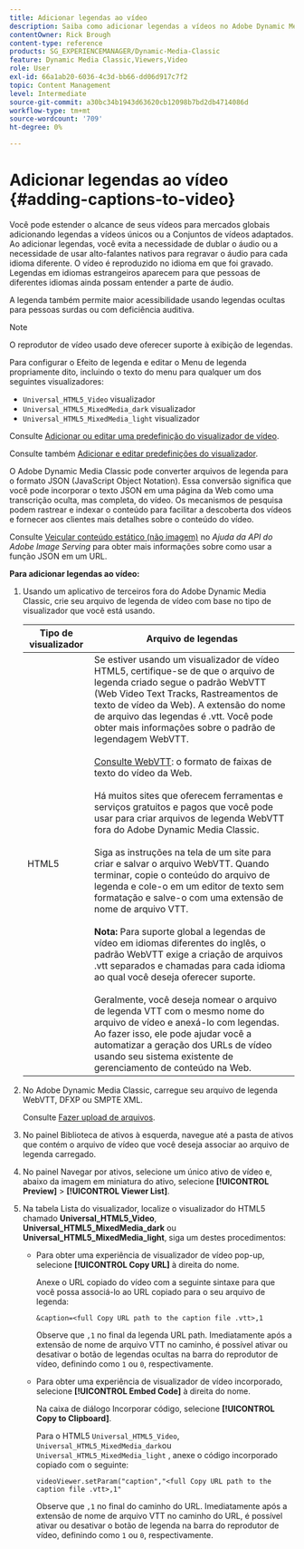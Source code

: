 ```yaml
---
title: Adicionar legendas ao vídeo
description: Saiba como adicionar legendas a vídeos no Adobe Dynamic Media Classic.
contentOwner: Rick Brough
content-type: reference
products: SG_EXPERIENCEMANAGER/Dynamic-Media-Classic
feature: Dynamic Media Classic,Viewers,Video
role: User
exl-id: 66a1ab20-6036-4c3d-bb66-dd06d917c7f2
topic: Content Management
level: Intermediate
source-git-commit: a30bc34b1943d63620cb12098b7bd2db4714086d
workflow-type: tm+mt
source-wordcount: '709'
ht-degree: 0%

---
```


# Adicionar legendas ao vídeo {#adding-captions-to-video}

Você pode estender o alcance de seus vídeos para mercados globais adicionando legendas a vídeos únicos ou a Conjuntos de vídeos adaptados. Ao adicionar legendas, você evita a necessidade de dublar o áudio ou a necessidade de usar alto-falantes nativos para regravar o áudio para cada idioma diferente. O vídeo é reproduzido no idioma em que foi gravado. Legendas em idiomas estrangeiros aparecem para que pessoas de diferentes idiomas ainda possam entender a parte de áudio.

A legenda também permite maior acessibilidade usando legendas ocultas para pessoas surdas ou com deficiência auditiva.

>[!NOTE]
>
>O reprodutor de vídeo usado deve oferecer suporte à exibição de legendas.

Para configurar o Efeito de legenda e editar o Menu de legenda propriamente dito, incluindo o texto do menu para qualquer um dos seguintes visualizadores:

* `Universal_HTML5_Video` visualizador
* `Universal_HTML5_MixedMedia_dark` visualizador
* `Universal_HTML5_MixedMedia_light` visualizador

Consulte [Adicionar ou editar uma predefinição do visualizador de vídeo](previewing-videos-video-viewer.md#adding_or_editing_a_video_viewer_preset).

Consulte também [Adicionar e editar predefinições do visualizador](application-setup.md#adding_and_editing_viewer_presets).

O Adobe Dynamic Media Classic pode converter arquivos de legenda para o formato JSON (JavaScript Object Notation). Essa conversão significa que você pode incorporar o texto JSON em uma página da Web como uma transcrição oculta, mas completa, do vídeo. Os mecanismos de pesquisa podem rastrear e indexar o conteúdo para facilitar a descoberta dos vídeos e fornecer aos clientes mais detalhes sobre o conteúdo do vídeo.

Consulte [Veicular conteúdo estático (não imagem)](https://experienceleague.adobe.com/docs/dynamic-media-developer-resources/image-serving-api/image-serving-api/c-serving-static-nonimage-contents.html?lang=en#image-serving-api) no *Ajuda da API do Adobe Image Serving* para obter mais informações sobre como usar a função JSON em um URL.

**Para adicionar legendas ao vídeo:**

1. Usando um aplicativo de terceiros fora do Adobe Dynamic Media Classic, crie seu arquivo de legenda de vídeo com base no tipo de visualizador que você está usando.

   | Tipo de visualizador | Arquivo de legendas |
   |--- |--- |
   | HTML5 | Se estiver usando um visualizador de vídeo HTML5, certifique-se de que o arquivo de legenda criado segue o padrão WebVTT (Web Video Text Tracks, Rastreamentos de texto de vídeo da Web). A extensão do nome de arquivo das legendas é .vtt. Você pode obter mais informações sobre o padrão de legendagem WebVTT.<br><br>[Consulte WebVTT](https://w3c.github.io/webvtt/): o formato de faixas de texto do vídeo da Web. <br><br>Há muitos sites que oferecem ferramentas e serviços gratuitos e pagos que você pode usar para criar arquivos de legenda WebVTT fora do Adobe Dynamic Media Classic. <br><br>Siga as instruções na tela de um site para criar e salvar o arquivo WebVTT. Quando terminar, copie o conteúdo do arquivo de legenda e cole-o em um editor de texto sem formatação e salve-o com uma extensão de nome de arquivo VTT. <br><br><b>Nota:</b> Para suporte global a legendas de vídeo em idiomas diferentes do inglês, o padrão WebVTT exige a criação de arquivos .vtt separados e chamadas para cada idioma ao qual você deseja oferecer suporte. <br><br>Geralmente, você deseja nomear o arquivo de legenda VTT com o mesmo nome do arquivo de vídeo e anexá-lo com legendas. Ao fazer isso, ele pode ajudar você a automatizar a geração dos URLs de vídeo usando seu sistema existente de gerenciamento de conteúdo na Web. |

1. No Adobe Dynamic Media Classic, carregue seu arquivo de legenda WebVTT, DFXP ou SMPTE XML.

   Consulte [Fazer upload de arquivos](uploading-files.md#uploading_files).

1. No painel Biblioteca de ativos à esquerda, navegue até a pasta de ativos que contém o arquivo de vídeo que você deseja associar ao arquivo de legenda carregado.
1. No painel Navegar por ativos, selecione um único ativo de vídeo e, abaixo da imagem em miniatura do ativo, selecione **[!UICONTROL Preview]** > **[!UICONTROL Viewer List]**.
1. Na tabela Lista do visualizador, localize o visualizador do HTML5 chamado **Universal_HTML5_Video**, **Universal_HTML5_MixedMedia_dark** ou **Universal_HTML5_MixedMedia_light**, siga um destes procedimentos:

   * Para obter uma experiência de visualizador de vídeo pop-up, selecione **[!UICONTROL Copy URL]** à direita do nome.

     Anexe o URL copiado do vídeo com a seguinte sintaxe para que você possa associá-lo ao URL copiado para o seu arquivo de legenda:

     `&caption=<full Copy URL path to the caption file .vtt>,1`

     Observe que `,1` no final da legenda URL path. Imediatamente após a extensão de nome de arquivo VTT no caminho, é possível ativar ou desativar o botão de legendas ocultas na barra do reprodutor de vídeo, definindo como `1` ou `0`, respectivamente.

   * Para obter uma experiência de visualizador de vídeo incorporado, selecione **[!UICONTROL Embed Code]** à direita do nome.

     Na caixa de diálogo Incorporar código, selecione **[!UICONTROL Copy to Clipboard]**.

     Para o HTML5 `Universal_HTML5_Video`, `Universal_HTML5_MixedMedia_dark`ou `Universal_HTML5_MixedMedia_light` , anexe o código incorporado copiado com o seguinte:

     `videoViewer.setParam("caption","<full Copy URL path to the caption file .vtt>,1"`

     Observe que `,1` no final do caminho do URL. Imediatamente após a extensão de nome de arquivo VTT no caminho do URL, é possível ativar ou desativar o botão de legenda na barra do reprodutor de vídeo, definindo como `1` ou `0`, respectivamente.
